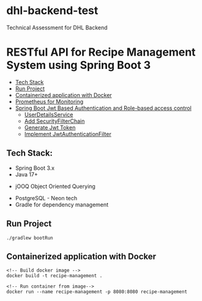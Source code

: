# dhl-backend-test

Technical Assessment for DHL Backend

# RESTful API for Recipe Management System using Spring Boot 3

- [Tech Stack](#tech-stack)
- [Run Project](#run-project)
- [Containerized application with Docker](#containerized-application-with-docker)
- [Prometheus for Monitoring](#prometheus-for-monitoring)
- [Spring Boot Jwt Based Authentication and Role-based access control](#spring-boot-jwt-based-authentication)
  - [UserDetailsService](#userdetailsservice)
  - [Add SecurityFilterChain](#add-securityfilterchain)
  - [Generate Jwt Token](#generate-jwt-token)
  - [Implement JwtAuthenticationFilter](#implement-jwtauthenticationfilter)

## Tech Stack:

- Spring Boot 3.x
- Java 17+
<!-- - Spring Data JPA -->
- jOOQ Object Oriented Querying
<!-- - Spring Security -->
- PostgreSQL - Neon tech
- Gradle for dependency management

## Run Project

```
./gradlew bootRun
```

## Containerized application with Docker

```
<!-- Build docker image -->
docker build -t recipe-management .

<!-- Run container from image-->
docker run --name recipe-management -p 8080:8080 recipe-management
```
